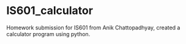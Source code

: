 # IS601_calculator

Homework submission for IS601 from Anik Chattopadhyay, created a calculator program using python. 